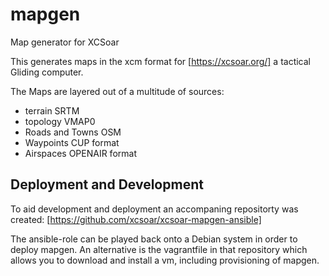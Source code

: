 # mapgen
Map generator for XCSoar

This generates maps in the xcm format for [https://xcsoar.org/] a tactical Gliding computer.

The Maps are layered out of a multitude of sources:
* terrain SRTM
* topology VMAP0
* Roads and Towns OSM
* Waypoints CUP format
* Airspaces OPENAIR format

## Deployment and Development
To aid development and deployment an accompaning repositorty was created:
[https://github.com/xcsoar/xcsoar-mapgen-ansible]

The ansible-role can be played back onto a Debian system in order to deploy mapgen. An alternative is the
vagrantfile in that repository which allows you to download and install a vm, including provisioning of mapgen. 
